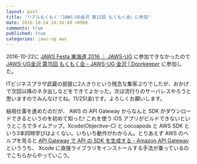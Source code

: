 ```yaml
---
layout: post
title: "リアルもくもく『JAWS-UG金沢 第15回 もくもく会』に参加"
date: 2016-10-24 14:34:49 +0900
comments: true
published: true
categories: jaws-ug aws
---
```


2016-10-22に [JAWS Festa 東海道 2016 ｜ JAWS-UG](https://jaws-ug.jp/es/jaws-festa-toukaido-2016/) に参加できなかったので [JAWS-UG金沢 第15回 もくもく会 - JAWS-UG 金沢 | Doorkeeper](https://jawsug-kanazawa.doorkeeper.jp/events/52936) に参加した。

ITビジネスプラザ武蔵の部屋に2人きりという残念な集客ぷりでしたが、おかげで次回以降のネタ出しなどをできてよかった。次は流行りのサーバレスやろうと思いますのでみんなけてね。11/25(金)です。よろしくお願いします。

結局仕事を進めたのだが、 AWS の API Gateway からなんと SDK がダウンロードできるというのを初めて知った! これを使う iOS アプリがビルドできないというところでタイムアップ。Xcode(Objective-C) と cocoapods と AWS SDK という3本同時学びはよくない。いちいち動作がわからん。とりあえず AWS のヘルプを見ると [API Gateway で API の SDK を生成する - Amazon API Gateway](https://docs.aws.amazon.com/ja_jp/apigateway/latest/developerguide/how-to-generate-sdk.html#how-to-generate-sdk-ios) といううち、 Xcode に直接ライブラリをインストールする手法が乗っているのでこちらからやっていこう。
